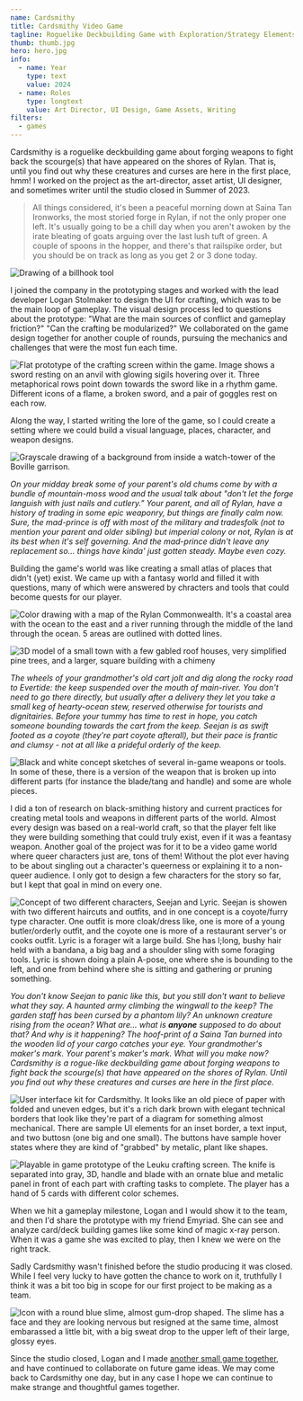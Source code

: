 ```yaml
---
name: Cardsmithy
title: Cardsmithy Video Game
tagline: Roguelike Deckbuilding Game with Exploration/Strategy Elements (Unfinished)
thumb: thumb.jpg
hero: hero.jpg
info:
  - name: Year
    type: text
    value: 2024
  - name: Roles
    type: longtext
    value: Art Director, UI Design, Game Assets, Writing
filters:
  - games
---
```


Cardsmithy is a roguelike deckbuilding game about forging weapons to fight back the scourge(s) that have appeared on the shores of Rylan. That is, until you find out why these creatures and curses are here in the first place, hmm! I worked on the project as the art-director, asset artist, UI designer, and sometimes writer until the studio closed in Summer of 2023.

> All things considered, it's been a peaceful morning down at Saina Tan Ironworks, the most storied forge in Rylan, if not the only proper one left. It's usually going to be a chill day when you aren't awoken by the irate bleating of goats arguing over the last lush tuft of green. A couple of spoons in the hopper, and there's that railspike order, but you should be on track as long as you get 2 or 3 done today.

![Drawing of a billhook tool](forest-billhook.png '@class[thumb] @widths[200, 400] @sizes[170px, (min-resolution: 2x) 340px]')

I joined the company in the prototyping stages and worked with the lead developer Logan Stolmaker to design the UI for crafting, which was to be the main loop of gameplay. The visual design process led to questions about the prototype: "What are the main sources of conflict and gameplay friction?" "Can the crafting be modularized?" We collaborated on the game design together for another couple of rounds, pursuing the mechanics and challenges that were the most fun each time.

![Flat prototype of the crafting screen within the game. Image shows a sword resting on an anvil with glowing sigils hovering over it. Three metaphorical rows point down towards the sword like in a rhythm game. Different icons of a flame, a broken sword, and a pair of goggles rest on each row.](flat-prototype.jpg 'An early hand-drawn "flat" prototype of the crafting screen, before integrating any 3D elements')

Along the way, I started writing the lore of the game, so I could create a setting where we could build a visual language, places, character, and weapon designs.

![Grayscale drawing of a background from inside a watch-tower of the Boville garrison.](boville-garrison.jpg '@class[full-size] Concept art of the Boville Garrison watchtower, a farmland cow-themed town.')

_On your midday break some of your parent's old chums come by with a bundle of mountain-moss wood and the usual talk about "don't let the forge languish with just nails and cutlery." Your parent, and all of Rylan, have a history of trading in some epic weaponry, but things are finally calm now. Sure, the mad-prince is off with most of the military and tradesfolk (not to mention your parent and older sibling) but imperial colony or not, Rylan is at its best when it's self governing. And the mad-prince didn't leave any replacement so... things have kinda' just gotten steady. Maybe even cozy._

Building the game's world was like creating a small atlas of places that didn't (yet) exist. We came up with a fantasy world and filled it with questions, many of which were answered by chracters and tools that could become quests for our player.

![Color drawing with a map of the Rylan Commonwealth. It's a coastal area with the ocean to the east and a river running through the middle of the land through the ocean. 5 areas are outlined with dotted lines.](map-rylan.jpg 'I drew this map to help create/understand the geographic regions/features of Rylan. We also started experimented with 3D models for in-game map locations')

![3D model of a small town with a few gabled roof houses, very simplified pine trees, and a larger, square building with a chimeny](spoketown.png '@class[medium]')

_The wheels of your grandmother's old cart jolt and dig along the rocky road to Evertide: the keep suspended over the mouth of main-river. You don't need to go there directly, but usually after a delivery they let you take a small keg of hearty-ocean stew, reserved otherwise for tourists and dignitairies. Before your tummy has time to rest in hope, you catch someone bounding towards the cart from the keep. Seejan is as swift footed as a coyote (they're part coyote afterall), but their pace is frantic and clumsy - not at all like a prideful orderly of the keep._

![Black and white concept sketches of several in-game weapons or tools. In some of these, there is a version of the weapon that is broken up into different parts (for instance the blade/tang and handle) and some are whole pieces.](weapons.jpg 'From left to right: A hatchet, a poleaxe separated and together, and two more hatchets. Translucent in the back is a big ulu - which is a multipurpose chopping tool used by the Inuit, Iñupiat, Yupik, and Aleut peoples, and a leuku which is a crafting/butchering knife used by the Sámi people.')

I did a ton of research on black-smithing history and current practices for creating metal tools and weapons in different parts of the world. Almost every design was based on a real-world craft, so that the player felt like they were building something that could truly exist, even if it was a feantasy weapon. Another goal of the project was for it to be a video game world where queer characters just are, tons of them! Without the plot ever having to be about singling out a character's queerness or explaining it to a non-queer audience. I only got to design a few characters for the story so far, but I kept that goal in mind on every one.

![Concept of two different characters, Seejan and Lyric. Seejan is showen with two different haircuts and outfits, and in one concept is a coyote/furry type character. One outfit is more cloak/dress like, one is more of a young butler/orderly outfit, and the coyote one is more of a restaurant server's or cooks outfit. Lyric is a forager wit a large build. She has l;long, bushy hair held with a bandana, a big bag and a shoulder sling with some foraging tools. Lyric is shown doing a plain A-pose, one where she is bounding to the left, and one from behind where she is sitting and gathering or pruning something.](characters.jpg '@class[full-size]')

_You don't know Seejan to panic like this, but you still don't want to believe what they say. A haunted army climbing the wingwall to the keep? The garden staff has been cursed by a phantom lily? An unknown creature rising from the ocean? What are... what is **anyone** supposed to do about that? And why is it happening?
The hoof-print of a Saina Tan burned into the wooden lid of your cargo catches your eye. Your grandmother's maker's mark. Your parent's maker's mark. What will you make now?
Cardsmithy is a rogue-like deckbuilding game about forging weapons to fight back the scourge(s) that have appeared on the shores of Rylan. Until you find out why these creatures and curses are here in the first place._

![User interface kit for Cardsmithy. It looks like an old piece of paper with folded and uneven edges, but it's a rich dark brown with elegant technical borders that look like they're part of a diagram for something almost mechanical. There are sample UI elements for an inset border, a text input, and two buttosn (one big and one small). The buttons have sample hover states where they are kind of "grabbed" by metalic, plant like shapes.](ui_paper-kit.png)

![Playable in game prototype of the Leuku crafting screen. The knife is separated into gray, 3D, handle and blade with an ornate blue and metalic panel in front of each part with crafting tasks to complete. The player has a hand of 5 cards with different color schemes.](tasks-prototype.jpg 'A later, more built-out playable prototype with animated, 3D crafting parts - modeled by Chris Petersen.')

When we hit a gameplay milestone, Logan and I would show it to the team, and then I'd share the prototype with my friend Emyriad. She can see and analyze card/deck building games like some kind of magic x-ray person. When it was a game she was excited to play, then I knew we were on the right track.

Sadly Cardsmithy wasn't finished before the studio producing it was closed. While I feel very lucky to have gotten the chance to work on it, truthfully I think it was a bit too big in scope for our first project to be making as a team.

![Icon with a round blue slime, almost gum-drop shaped. The slime has a face and they are looking nervous but resigned at the same time, almost embarassed a little bit, with a big sweat drop to the upper left of their large, glossy eyes.](../no-gloop-no-glory/gloop-icon.png '@class[thumb]')

Since the studio closed, Logan and I made [another small game together](/projects/no-gloop-no-glory/), and have continued to collaborate on future game ideas. We may come back to Cardsmithy one day, but in any case I hope we can continue to make strange and thoughtful games together.
